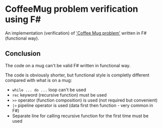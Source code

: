 # CoffeeMug problem verification using F#

An implementation (verification) of ['Coffee Mug problem'](https://github.com/andysturrock/CoffeeMug) written in F# (functional way).

## Conclusion
The code on a mug can't be valid F# written in functional way.

The code is obviously shorter, but functional style is completly different compared with what is on a mug:
*  `while ... do ...` loop can't be used
*  `rec` keyword (recursive function) must be used
*  `>>` operator (function composition) is used (not required but convenient)
*  `|>` pipeline operator is used (data first then function - very common in F#)
*  Separate line for calling recursive function for the first time must be used